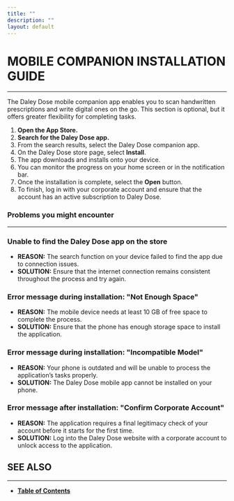 ```yaml
---
title: ""
description: ""
layout: default
---
```


# **MOBILE COMPANION INSTALLATION GUIDE**
---

The Daley Dose mobile companion app enables you to scan handwritten prescriptions and write digital ones on the go. This section is optional, but it offers greater flexibility for completing tasks.  

1. **Open the App Store.**  
2. **Search for the Daley Dose app.**  
3. From the search results, select the Daley Dose companion app.  
4. On the Daley Dose store page, select **Install**.  
5. The app downloads and installs onto your device.  
6. You can monitor the progress on your home screen or in the notification bar.  
7. Once the installation is complete, select the **Open** button.  
8. To finish, log in with your corporate account and ensure that the account has an active subscription to Daley Dose.  


### Problems you might encounter  
---

### Unable to find the Daley Dose app on the store  
- **REASON:** The search function on your device failed to find the app due to connection issues.  
- **SOLUTION:** Ensure that the internet connection remains consistent throughout the process and try again.

### Error message during installation: **"Not Enough Space"**  
- **REASON:** The mobile device needs at least 10 GB of free space to complete the process.  
- **SOLUTION:** Ensure that the phone has enough storage space to install the application.

### Error message during installation: **"Incompatible Model"**  
- **REASON:** Your phone is outdated and will be unable to process the application’s tasks properly.  
- **SOLUTION:** The Daley Dose mobile app cannot be installed on your phone.

### Error message after installation: **"Confirm Corporate Account"**  
- **REASON:** The application requires a final legitimacy check of your account before it starts for the first time.  
- **SOLUTION:** Log into the Daley Dose website with a corporate account to unlock access to the application.

## **SEE ALSO**
---
- [**Table of Contents**](/daleydose/help-files)
